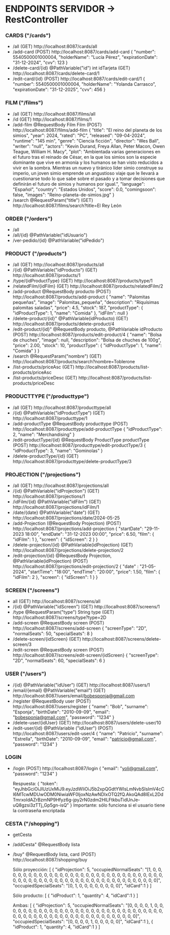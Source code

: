 # ENDPOINTS SERVIDOR -> RestController

### CARDS ("/cards")
- /all
    (GET) http://localhost:8087/cards/all
- /add-card
    (POST) http://localhost:8087/cards/add-card
    {
       "number": 5540500001000004,
       "holderName": "Lucía Pérez",
       "expirationDate": "31-12-2024",
       "cvv": 123
    }
- /delete-card/{id} @PathVariable("id") int idTarjeta
    (GET) http://localhost:8087/cards/delete-card/1
- /edit-card/{id}
    (POST) http://localhost:8087/cards/edit-card/1
	{
        "number": 5540500001000004,
        "holderName": "Yolanda Carrasco",
        "expirationDate": "31-12-2025",
        "cvv": 456
    }
	
### FILM ("/films")
- /all
    (GET) http://localhost:8087/films/all
- /id
    (GET) http://localhost:8087/films/1
- /add-film @RequestBody Film Film
    (POST) http://localhost:8087/films/add-film
		{
            "title": "El reino del planeta de los simios",
            "year": 2024,
            "rated": "PC",
            "released": "09-04-2024",
            "runtime": "145 min",
            "genre": "Ciencia ficción",
            "director": "Wes Ball",
            "writer": "null",
            "actors": "Kevin Durand, Freya Allan, Peter Macon, Owen Teague, William H. Macy",
            "plot": "Ambientada varias generaciones en el futuro tras el reinado de César, en la que los simios son la especie dominante que vive en armonía y los humanos se han visto reducidos a vivir en la sombra. Mientras un nuevo y tiránico líder simio construye su imperio, un joven simio emprende un angustioso viaje que le llevará a cuestionarse todo lo que sabe sobre el pasado y a tomar decisiones que definirán el futuro de simios y humanos por igual.",
            "language": "Español",
            "country": "Estados Unidos",
            "score": 0.0,
            "comingsoon": false,
            "images": "Reino-planeta-de-simios.jpg"
        }
- /search @RequestParam("title")
    (GET) http://localhost:8087/films/search?title=El Rey León


### ORDER ("/orders")
- /all
- /all/{id} @PathVariable("idUsuario") 
- /ver-pedido/{id} @PathVariable("idPedido")


### PRODUCT ("/products")
- /all
    (GET) http://localhost:8087/products/all
- /{id} @PathVariable("idProducto") 
    (GET) http://localhost:8087/products/1
- /type/{idProductType}
    (GET) http://localhost:8087/products/type/1
- /relatedFilm/{idFilm}
    (GET) http://localhost:8087/products/relatedFilm/2
- /add-product @RequestBody producto
    (POST) http://localhost:8087/products/add-product
        {
            "name": "Palomitas pequeñas",
            "image": "Palomitas_pequeña",
            "description": "Riquísimas palomitas saladas",
            "price": 4.5,
            "stock": 187,
            "productType": {
                "idProductType": 1,
                "name": "Comida"
            },
            "idFilm": null
        }
- /delete-product/{id}" @PathVariable(idProducto)
    (GET) http://localhost:8087/products/delete-product/4
- /edit-product/{id}" @RequestBody producto, @PathVariable idProducto
    (POST) http://localhost:8087/products/edit-product/4
    {
        "name": "Bolsa de chuches",
        "image": null,
        "description": "Bolsa de chuches de 100g",
        "price": 2.00,
        "stock": 10,
        "productType": {
            "idProductType": 1,
            "name": "Comida"
        }
    }
- /search @RequestParam("nombre")
    (GET) http://localhost:8087/products/search?nombre=Toblerone
- /list-products/priceAsc
    (GET) http://localhost:8087/products/list-products/priceAsc
- /list-products/priceDesc
    (GET)  http://localhost:8087/products/list-products/priceDesc


### PRODUCTTYPE ("/producttype")
- /all
    (GET) http://localhost:8087/producttype/all
- /{id} @PathVariable("idProductType")
    (GET) http://localhost:8087/producttype/1
- /add-productType @RequestBody producttype
    (POST) http://localhost:8087/producttype/add-productType
    {
        "idProductType": 2,
        "name": "Merchandising"
    }
- /edit-productType/{id} @RequestBody ProductType productType
	(POST) http://localhost:8087/producttype/edit-productType/3
	{
        "idProductType": 3,
        "name": "Gominolas"
    }
- /delete-productType/{id}
	(GET) http://localhost:8087/producttype/delete-productType/3


### PROJECTION ("/projections")
- /all
    (GET) http://localhost:8087/projections/all
- /{id} @PathVariable("idProjection")
    (GET) http://localhost:8087/projections/1
- /idFilm/{id} @PathVariable("idFilm")
	(GET) http://localhost:8087/projections/idFilm/1
- /date/{date} @PathVariable("date")
    (GET) http://localhost:8087/projections/date/2024-05-25
- /add-Projection (@RequestBody Projection)
    (POST) http://localhost:8087/projections/add-projection
    {
        "startDate": "29-11-2023 18:00",
        "endDate": "31-12-2023 00:00",
        "price": 6.50,
        "film": 
        {
            "idFilm": 1
        },
        "screen":
        {
        "idScreen": 2
        }
    }
- /delete-projection/{id} @PathVariable(idProjection)
    (GET) http://localhost:8087/projections/delete-projection/2
- /edit-projection/{id} @RequestBody Projection, @PathVariable(idProjection)
    (POST) http://localhost:8087/projections/edit-projection/2
    {
		"date" : "21-05-2024",
        "startTime": "18:00",
        "endTime": "20:00",
        "price": 1.50,
        "film": 
        {
            "idFilm": 2
        },
        "screen":
        {
        "idScreen": 1
        }
    }


### SCREEN ("/screens")
- all
    (GET) http://localhost:8087/screens/all
- /{id} @PathVariable("idScreen")
    (GET) http://localhost:8087/screens/1
- /type @RequestParam("type") String type
    (GET) http://localhost:8087/screens/type?type=2D
- /add-screen @RequestBody screen
    (POST) http://localhost:8087/screens/add-screen
    {
    "screenType": "2D",
    "normalSeats": 50,
    "specialSeats": 8
    }
- /delete-screen/{idScreen}
	(GET) http://localhost:8087/screens/delete-screen/3
- /edit-screen @RequestBody screen
    (POST) http://localhost:8087/screens/edit-screen/{idScreen}
    {
    "screenType": "2D",
    "normalSeats": 60,
    "specialSeats": 6
    }


### USER ("/users")
- /{id} @PathVariable("idUser")
    (GET) http://localhost:8087/users/1
- /email/{email} @PathVariable("email")
    (GET) http://localhost:8087/users/email/bobesponja@gmail.com
- /register @RequestBody user
    (POST) http://localhost:8087/users/register
    {
    "name": "Bob",
    "surname": "Esponja",
    "birthDate": "2010-09-09",
    "email": "bobesponja@gmail.com",
    "password": "1234"
    }
- /delete-user/{idUser}
	(GET) http://localhost:8087/users/delete-user/10
- /edit-user/{id} @PathVariable ("idUser")
    (POST) http://localhost:8087/users/edit-user/4
    {
        "name": "Patricio",
        "surname": "Estrella",
        "birthDate": "2010-09-09",
        "email": "patricio@gmail.com",
        "password": "1234"
    }


### LOGIN
- /login
    (POST) http://localhost:8087/login
    {
    "email": "yoli@gmail.com",
    "password": "1234"
    }

    Respuesta: 
    {
    "token": "eyJhbGciOiJIUzUxMiJ9.eyJzdWIiOiJ5b2xpQGdtYWlsLmNvbSIsImV4cCI6MTcwMDUwODM0NiwiaWF0IjoxNzAwNDIxOTQ2fQ.AkoQAd8IExL2DdTmrxoIdAZrBzmNP9Hfyz6g-jpy2rN0zdm2HlLFtkbuTidUnJe-uQ8gzsi3zTTj_Gp5gn-isQ"
    }
    Importante: sólo funciona si el usuario tiene la contraseña encriptada


### CESTA ("/shopping")
- getCesta 
- /addCesta" @RequestBody lista
	
- /buy" @RequestBody lista, card
    (POST) http://localhost:8087/shopping/buy

    Sólo proyección:
    [
        {
            "idProjection": 5,
            "occupiedNormalSeats": "[1, 0, 0, 0, 0, 0, 0, 0, 0, 0, 0, 0, 0, 0, 0, 0, 0, 0, 0, 0, 0, 0, 0, 0, 0, 0, 0, 0, 0, 0, 0, 0, 0, 0, 0, 0, 0, 0, 0, 0, 0, 0, 0, 0, 0, 0, 0, 0, 0, 0, 0, 0, 0, 0, 0, 0, 0, 0, 0, 0]",
            "occupiedSpecialSeats": "[0, 1, 0, 0, 0, 0, 0, 0, 0, 0]",
            "idCard":1
        }
    ]

    Sólo producto:
    [
        {
            "idProduct": 1,
            "quantity": 4,
            "idCard":1
        }
    ]

    Ambas:
    [
        {
            "idProjection": 5,
            "occupiedNormalSeats": "[0, 0, 0, 0, 1, 0, 0, 0, 0, 0, 0, 0, 0, 0, 0, 0, 0, 0, 0, 0, 0, 0, 0, 0, 0, 0, 0, 0, 0, 0, 0, 0, 0, 0, 0, 0, 0, 0, 0, 0, 0, 0, 0, 0, 0, 0, 0, 0, 0, 0, 0, 0, 0, 0, 0, 0, 0, 0, 0, 0]",
            "occupiedSpecialSeats": "[0, 0, 0, 0, 1, 0, 0, 0, 0, 0]",
            "idCard":1
        },
        {
            "idProduct": 1,
            "quantity": 4,
            "idCard":1
        }
    ]



